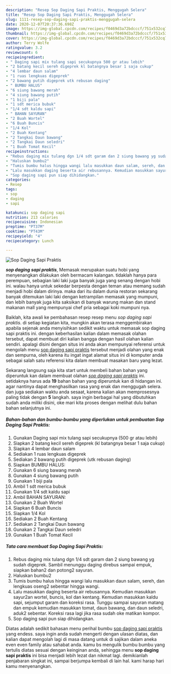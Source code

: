 ```yaml
---
description: "Resep Sop Daging Sapi Praktis, Menggugah Selera"
title: "Resep Sop Daging Sapi Praktis, Menggugah Selera"
slug: 1111-resep-sop-daging-sapi-praktis-menggugah-selera
date: 2020-12-07T20:37:36.698Z
image: https://img-global.cpcdn.com/recipes/f0469d3a72bdcccf/751x532cq70/sop-daging-sapi-praktis-foto-resep-utama.jpg
thumbnail: https://img-global.cpcdn.com/recipes/f0469d3a72bdcccf/751x532cq70/sop-daging-sapi-praktis-foto-resep-utama.jpg
cover: https://img-global.cpcdn.com/recipes/f0469d3a72bdcccf/751x532cq70/sop-daging-sapi-praktis-foto-resep-utama.jpg
author: Terry Wolfe
ratingvalue: 3.2
reviewcount: 6
recipeingredient:
- " Daging sapi mix tulang sapi secukupnya 500 gr atau lebih"
- "2 batang kecil sereh digeprek kl batangnya besar 1 saja cukup"
- "4 lembar daun salam"
- "1 ruas lengkuas digeprek"
- "2 bawang putih digeprek utk rebusan daging"
- " BUMBU HALUS"
- "6 siung bawang merah"
- "4 siung bawang putih"
- "1 biji pala"
- "1 sdt merica bubuk"
- "1/4 sdt kaldu sapi"
- " BAHAN SAYURAN"
- "2 Buah Wortel"
- "6 Buah Buncis"
- "1/4 Kol"
- "2 Buah Kentang"
- "2 Tangkai Daun bawang"
- "2 Tangkai Daun seledri"
- "1 Buah Tomat Kecil"
recipeinstructions:
- "Rebus daging mix tulang dgn 1/4 sdt garam dan 2 siung bawang yg sudah digeprek. Sambil menunggu daging direbus sampai empuk, siapkan bahan2 dan potong2 sayuran."
- "Haluskan bumbu2"
- "Tumis bumbu halus hingga wangi lalu masukkan daun salam, sereh, dan lengkuas oseng2 sebentar hingga wangi."
- "Lalu masukkan daging beserta air rebusannya. Kemudian masukkan sayur2an wortel, buncis, kol dan kentang. Kemudian masukkan kaldu sapi, sejumput garam dan koreksi rasa. Tunggu sampai sayuran matang dan empuk kemudian masukkan tomat, daun bawang, dan daun seledri, aduk2 sebentar. Koreksi rasa lagi jika rasa sudah oke matikan kompor."
- "Sop daging sapi pun siap dihidangkan."
categories:
- Resep
tags:
- sop
- daging
- sapi

katakunci: sop daging sapi 
nutrition: 213 calories
recipecuisine: Indonesian
preptime: "PT37M"
cooktime: "PT43M"
recipeyield: "4"
recipecategory: Lunch

---
```



![Sop Daging Sapi Praktis](https://img-global.cpcdn.com/recipes/f0469d3a72bdcccf/751x532cq70/sop-daging-sapi-praktis-foto-resep-utama.jpg)

<b><i>sop daging sapi praktis</i></b>, Memasak merupakan suatu hobi yang menyenangkan dilakukan oleh bermacam kalangan. tidaklah hanya para perempuan, sebagian laki laki juga banyak juga yang senang dengan hobi ini. walau hanya untuk sekedar berpesta dengan teman atau memang sudah menjadi hobi dalam dirinya. maka dari itu dalam dunia restoran sekarang banyak ditemukan laki laki dengan ketrampilan memasak yang mumpuni, dan lebih banyak juga kita saksikan di banyak warung makan dan stand makanan mall yang mempunyai chef pria sebagai koki mumpuni nya.



Baiklah, kita awali ke pembahasan resep resep menu <i>sop daging sapi praktis</i>. di setiap kegiatan kita, mungkin akan terasa menggembirakan apabila sejenak anda menyisihkan sedikit waktu untuk memasak sop daging sapi praktis ini. dengan keberhasilan kalian dalam memasak olahan tersebut, dapat membuat diri kalian bangga dengan hasil olahan kalian sendiri. apalagi disini dengan situs ini anda akan mempunyai referensi untuk mengolah menu <u>sop daging sapi praktis</u> tersebut menjadi olahan yang enak dan sempurna, oleh karena itu ingat ingat alamat situs ini di komputer anda sebagai salah satu referensi kita dalam membuat masakan baru yang lezat.


Sekarang langsung saja kita start untuk membeli bahan bahan yang diperuntuk kan dalam membuat olahan <u><i>sop daging sapi praktis</i></u> ini. setidaknya harus ada <b>19</b> bahan bahan yang diperuntuk kan di hidangan ini. agar nantinya dapat menghasilkan rasa yang enak dan menggugah selera. dan juga sediakan waktu anda sesaat, karena kalian akan memprosesnya paling tidak dengan <b>5</b> langkah. saya ingin berbagai hal yang dibutuhkan sudah anda miliki disini, oke mari kita proses dengan melihat dulu bahan bahan selanjutnya ini.

<!--inarticleads1-->

##### Bahan-bahan dan bumbu-bumbu yang diperlukan untuk pembuatan Sop Daging Sapi Praktis:

1. Gunakan  Daging sapi mix tulang sapi secukupnya (500 gr atau lebih)
1. Siapkan 2 batang kecil sereh digeprek (kl batangnya besar 1 saja cukup)
1. Siapkan 4 lembar daun salam
1. Sediakan 1 ruas lengkuas digeprek
1. Sediakan 2 bawang putih digeprek (utk rebusan daging)
1. Siapkan  BUMBU HALUS:
1. Gunakan 6 siung bawang merah
1. Gunakan 4 siung bawang putih
1. Gunakan 1 biji pala
1. Ambil 1 sdt merica bubuk
1. Gunakan 1/4 sdt kaldu sapi
1. Ambil  BAHAN SAYURAN:
1. Gunakan 2 Buah Wortel
1. Siapkan 6 Buah Buncis
1. Siapkan 1/4 Kol
1. Sediakan 2 Buah Kentang
1. Sediakan 2 Tangkai Daun bawang
1. Gunakan 2 Tangkai Daun seledri
1. Gunakan 1 Buah Tomat Kecil




<!--inarticleads2-->

##### Tata cara membuat Sop Daging Sapi Praktis:

1. Rebus daging mix tulang dgn 1/4 sdt garam dan 2 siung bawang yg sudah digeprek. Sambil menunggu daging direbus sampai empuk, siapkan bahan2 dan potong2 sayuran.
1. Haluskan bumbu2
1. Tumis bumbu halus hingga wangi lalu masukkan daun salam, sereh, dan lengkuas oseng2 sebentar hingga wangi.
1. Lalu masukkan daging beserta air rebusannya. Kemudian masukkan sayur2an wortel, buncis, kol dan kentang. Kemudian masukkan kaldu sapi, sejumput garam dan koreksi rasa. Tunggu sampai sayuran matang dan empuk kemudian masukkan tomat, daun bawang, dan daun seledri, aduk2 sebentar. Koreksi rasa lagi jika rasa sudah oke matikan kompor.
1. Sop daging sapi pun siap dihidangkan.




Diatas adalah sedikit bahasan menu perihal bumbu <u>sop daging sapi praktis</u> yang endess. saya ingin anda sudah mengerti dengan ulasan diatas, dan kalian dapat mengolah lagi di masa datang untuk di sajikan dalam aneka even even family atau sahabat anda. kamu bs mengulik bumbu bumbu yang tertulis diatas sesuai dengan keinginan anda, sehingga menu <b>sop daging sapi praktis</b> ini bisa menjadi lebih lezat dan nikmat lagi. demikianlah penjabaran singkat ini, sampai berjumpa kembali di lain hal. kami harap hari kamu menyenangkan.
